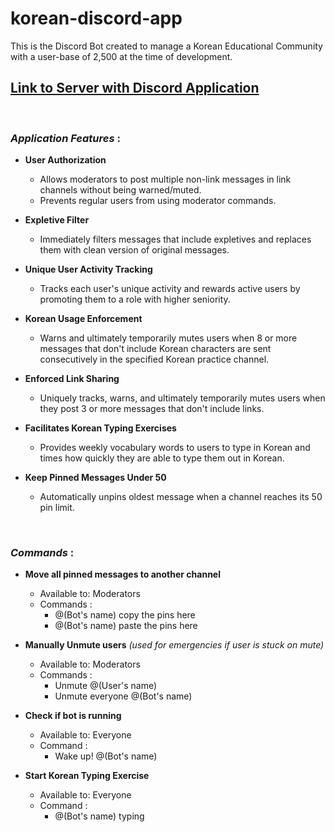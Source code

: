 # korean-discord-app
 This is the Discord Bot created to manage a Korean Educational Community with a user-base of 2,500 at the time of development.

## [Link to Server with Discord Application](https://discord.gg/my25Bkqjz2)
<br>

### ***Application Features*** :
- **User Authorization**
  - Allows moderators to post multiple non-link messages in link channels without being warned/muted.
  - Prevents regular users from using moderator commands.
  
- **Expletive Filter**
  - Immediately filters messages that include expletives and replaces them with clean version of original messages.

- **Unique User Activity Tracking**
  - Tracks each user's unique activity and rewards active users by promoting them to a role with higher seniority.

- **Korean Usage Enforcement**
  - Warns and ultimately temporarily mutes users when 8 or more messages that don't include Korean characters are sent consecutively in the specified Korean practice channel.

- **Enforced Link Sharing**
  - Uniquely tracks, warns, and ultimately temporarily mutes users when they post 3 or more messages that don't include links.

- **Facilitates Korean Typing Exercises**
  - Provides weekly vocabulary words to users to type in Korean and times how quickly they are able to type them out in Korean.

- **Keep Pinned Messages Under 50**
  - Automatically unpins oldest message when a channel reaches its 50 pin limit.  
<br>

### ***Commands*** :
 - **Move all pinned messages to another channel**
   - Available to: Moderators
   - Commands : 
     - @(Bot's name) copy the pins here
     - @(Bot's name) paste the pins here

- **Manually Unmute users** *(used for emergencies if user is stuck on mute)*
   - Available to: Moderators
   - Commands : 
     - Unmute @(User's name)
     - Unmute everyone @(Bot's name)
   
- **Check if bot is running**
  - Available to: Everyone
  - Command :
    - Wake up! @(Bot's name)

- **Start Korean Typing Exercise**
  - Available to: Everyone
  - Command :
    - @(Bot's name) typing
